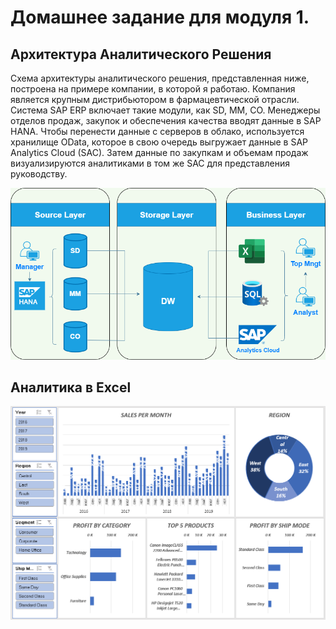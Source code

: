 # Домашнее задание для модуля 1.

## Архитектура Аналитического Решения

<p> Схема архитектуры аналитического решения, представленная ниже, построена на примере компании, в которой я работаю. Компания является крупным дистрибьютором в фармацевтической отрасли. Система SAP ERP включает такие модули, как SD, MM, CO. Менеджеры отделов продаж, закупок и обеспечения качества вводят данные в SAP HANA. Чтобы перенести данные с серверов в облако, используется хранилище OData, которое в свою очередь выгружает данные в SAP Analytics Cloud (SAC). Затем данные по закупкам и объемам продаж визуализируются аналитиками в том же SAC для представления руководству. </p>

![1 задание](https://github.com/AigulTok/DataLearn/blob/main/de101/module01/Data_mindmap.png)

## Аналитика в Excel

![2 задание](https://github.com/AigulTok/DataLearn/blob/main/de101/module01/Dashboard.PNG)